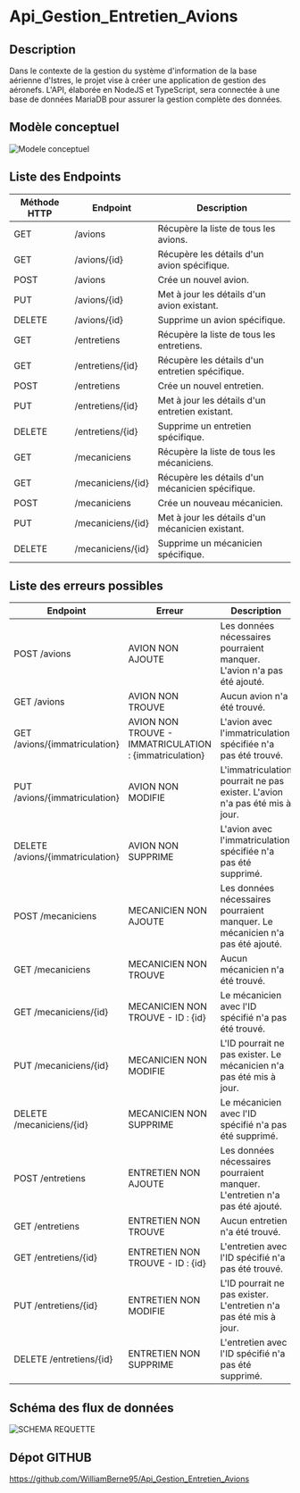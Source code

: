 # Api_Gestion_Entretien_Avions

## Description

Dans le contexte de la gestion du système d'information de la base aérienne d'Istres, le projet vise à créer une application de gestion des aéronefs. L'API, élaborée en NodeJS et TypeScript, sera connectée à une base de données MariaDB pour assurer la gestion complète des données.
## Modèle conceptuel

![Modele conceptuel](https://github.com/WilliamBerne95/Api_Gestion_Entretien_Avions/assets/110680560/b2fba41b-6012-4cc5-887f-8fc727ad6e82)

## Liste des Endpoints

| Méthode HTTP | Endpoint                    | Description                                       |
|--------------|-----------------------------|---------------------------------------------------|
| GET          | /avions                     | Récupère la liste de tous les avions.             |
| GET          | /avions/{id}                | Récupère les détails d'un avion spécifique.       |
| POST         | /avions                     | Crée un nouvel avion.                             |
| PUT          | /avions/{id}                | Met à jour les détails d'un avion existant.       |
| DELETE       | /avions/{id}                | Supprime un avion spécifique.                     |
| GET          | /entretiens                 | Récupère la liste de tous les entretiens.         |
| GET          | /entretiens/{id}            | Récupère les détails d'un entretien spécifique.   |
| POST         | /entretiens                 | Crée un nouvel entretien.                         |
| PUT          | /entretiens/{id}            | Met à jour les détails d'un entretien existant.   |
| DELETE       | /entretiens/{id}            | Supprime un entretien spécifique.                 |
| GET          | /mecaniciens                | Récupère la liste de tous les mécaniciens.       |
| GET          | /mecaniciens/{id}           | Récupère les détails d'un mécanicien spécifique. |
| POST         | /mecaniciens                | Crée un nouveau mécanicien.                      |
| PUT          | /mecaniciens/{id}           | Met à jour les détails d'un mécanicien existant. |
| DELETE       | /mecaniciens/{id}           | Supprime un mécanicien spécifique.               |

## Liste des erreurs possibles

| Endpoint                   | Erreur                                | Description                                      |
|----------------------------|---------------------------------------|--------------------------------------------------|
| POST /avions               | AVION NON AJOUTE                      | Les données nécessaires pourraient manquer. L'avion n'a pas été ajouté. |
| GET /avions                | AVION NON TROUVE                      | Aucun avion n'a été trouvé.                       |
| GET /avions/{immatriculation} | AVION NON TROUVE - IMMATRICULATION : {immatriculation} | L'avion avec l'immatriculation spécifiée n'a pas été trouvé. |
| PUT /avions/{immatriculation} | AVION NON MODIFIE                    | L'immatriculation pourrait ne pas exister. L'avion n'a pas été mis à jour. |
| DELETE /avions/{immatriculation} | AVION NON SUPPRIME                | L'avion avec l'immatriculation spécifiée n'a pas été supprimé. |
| POST /mecaniciens           | MECANICIEN NON AJOUTE                 | Les données nécessaires pourraient manquer. Le mécanicien n'a pas été ajouté. |
| GET /mecaniciens            | MECANICIEN NON TROUVE                 | Aucun mécanicien n'a été trouvé.                   |
| GET /mecaniciens/{id}       | MECANICIEN NON TROUVE - ID : {id}     | Le mécanicien avec l'ID spécifié n'a pas été trouvé. |
| PUT /mecaniciens/{id}       | MECANICIEN NON MODIFIE               | L'ID pourrait ne pas exister. Le mécanicien n'a pas été mis à jour. |
| DELETE /mecaniciens/{id}    | MECANICIEN NON SUPPRIME              | Le mécanicien avec l'ID spécifié n'a pas été supprimé. |
| POST /entretiens            | ENTRETIEN NON AJOUTE                  | Les données nécessaires pourraient manquer. L'entretien n'a pas été ajouté. |
| GET /entretiens             | ENTRETIEN NON TROUVE                  | Aucun entretien n'a été trouvé.                   |
| GET /entretiens/{id}        | ENTRETIEN NON TROUVE - ID : {id}      | L'entretien avec l'ID spécifié n'a pas été trouvé. |
| PUT /entretiens/{id}        | ENTRETIEN NON MODIFIE                | L'ID pourrait ne pas exister. L'entretien n'a pas été mis à jour. |
| DELETE /entretiens/{id}     | ENTRETIEN NON SUPPRIME               | L'entretien avec l'ID spécifié n'a pas été supprimé. |

## Schéma des flux de données

![SCHEMA REQUETTE](https://github.com/WilliamBerne95/Api_Gestion_Entretien_Avions/assets/110680560/afd26cfd-a7dc-4ecb-ad88-69fd6bc56b2e)

## Dépot GITHUB

https://github.com/WilliamBerne95/Api_Gestion_Entretien_Avions


